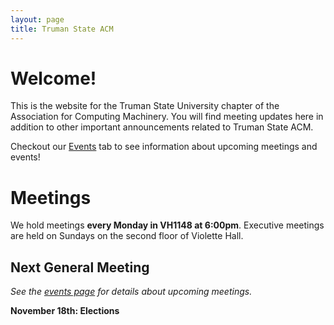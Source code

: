 ```yaml
---
layout: page
title: Truman State ACM
---
```


# Welcome!

This is the website for the Truman State University chapter of the Association for Computing Machinery. You will find meeting updates here in addition to other important announcements related to Truman State ACM. 

Checkout our [Events][EV] tab to see information about upcoming meetings and events!


# Meetings

We hold meetings **every Monday in VH1148 at 6:00pm**. Executive meetings are held on Sundays on the second floor of Violette Hall. 


## Next General Meeting

*See the [events page][EV] for details about upcoming meetings.*

**November 18th: Elections**




[EV]: {{site.baseurl}}/events/
[HT]: {{site.baseurl}}/hacktruman/
[GJ]: {{site.baseurl}}/gamejam/
[OF]: {{site.baseurl}}/order/